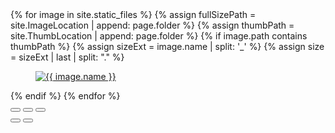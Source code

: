 <!--<link rel="stylesheet" href="/assets/css/gallery.css">-->
<!--<div class="carousel" data-flickity='{ "imagesLoaded": true, "percentPosition": false, "adaptiveHeight": true, "fullscreen": true, "autoPlay": true, "lazyLoad": 1 }'>
  {% for image  in site.static_files %} 
    {% if image.path contains page.folder  %}
    <div class="carousel-cell">
        <img class="carousel-cell-image" data-flickity-lazyload="{{ site.baseurl }}{{ image.path }}" alt="{{image.name}}" />
    </div>      
    {% endif %}  
  {% endfor %}  
</div>
<br/>-->
<!--<div class="row">
  {% for image  in site.static_files %} 
    {% if image.path contains page.folder  %}
        <div class="col s12 m6">
            <div class="card">
                <div class="card-image" >
                    <img src="{{ site.baseurl }}{{ image.path }}" alt="{{image.name}}" />      
                </div>
            </div>
        </div>        
    {% endif %}  
  {% endfor %}  
</div>-->

<!--<div class="row">       
    <div class="picture cf" itemscope="" itemtype="http://schema.org/ImageGallery">
        <figure itemprop="associatedMedia" itemscope="" itemtype="http://schema.org/ImageObject">
            <a href="http://tutsplus.github.io/photoswipe-jquery/img/office-1.jpg" itemprop="contentUrl" data-size="1000x667">
                <img src="http://tutsplus.github.io/photoswipe-jquery/img/office-1-thumb.jpg" height="400" width="600" itemprop="thumbnail" alt="Beach">
            </a>
            </figure>
            <figure itemprop="associatedMedia" itemscope="" itemtype="http://schema.org/ImageObject">
            <a href="/assets/images/Boudoir/Website-37_3332x5617.JPEG" itemprop="contentUrl" data-size="3332x5617">
                <img src="/assets/images/Boudoir/Website-37_3332x5617.JPEG" height="3332" width="5617" itemprop="thumbnail" alt="Beach">
            </a>
            </figure>
        {% for image  in site.static_files %} 
            {% if image.path contains page.folder  %}
            {% assign sizeExt = image.name | split: '_'%}
            {% assign size = sizeExt | last | split: "."%}
                <div class="col s12 m6" >
                    <div class="card">
                        <figure itemprop="associatedMedia" itemscope="" itemtype="http://schema.org/ImageObject">
                            <a href="{{ site.baseurl }}{{ image.path }}" itemprop="contentUrl" data-size="{{ size | first }}">
                                <img src="{{ site.baseurl }}{{ image.path }}"  itemprop="thumbnail" alt="Beach">
                                <p>{{ size | first }}</p>
                            </a>
                        </figure>        
                    </div>
                </div>                                  
            {% endif %}  
        {% endfor %} 
    </div>  
</div>
<p>New</p>-->
<div class="demo-content cf">        
    <div class="picture {{ page.columns }} cf" itemscope="" itemtype="http://schema.org/ImageGallery">         
        <!-- Loops over all files -->
        {% for image  in site.static_files %}       
        <!-- Creates variables for /assets/images/<GalleryName> and /assets/images/thumbnails/<GalleryName> -->
        {% assign fullSizePath = site.ImageLocation | append: page.folder %}  
        {% assign thumbPath = site.ThumbLocation | append: page.folder %}       
        <!-- Checks if the current file is from the thumbs folder --> 
        {% if image.path contains thumbPath %}
        <!-- Get the fulle image dimensions thats at the end of the thumbnail name -->
        {% assign sizeExt = image.name | split: '_' %}
        {% assign size = sizeExt | last | split: "." %}
        <figure itemprop="associatedMedia" itemscope="" itemtype="http://schema.org/ImageObject">
            <a href="{{ site.baseurl }}{{ fullSizePath }}/{{ image.name }}" itemprop="contentUrl" data-size="{{ size | first }}">
                <img src="{{ site.baseurl }}{{ image.path }}"  itemprop="thumbnail" alt="{{ image.name }}">
            </a>            
        </figure>              
        {% endif %}  
    {% endfor %}  
    </div>               
</div>
  
  <!-- Root element of PhotoSwipe. Must have class pswp. -->
  <div class="pswp" tabindex="-1" role="dialog" aria-hidden="true">
      <div class="pswp__bg"></div>
      <div class="pswp__scroll-wrap">
          <div class="pswp__container" style="transform: translate3d(0px, 0px, 0px);">
              <div class="pswp__item" ></div>
              <div class="pswp__item" ></div>
              <div class="pswp__item" ></div>
          </div>
          <div class="pswp__ui pswp__ui--fit pswp__ui--hidden">
              <div class="pswp__top-bar">
                  <div class="pswp__counter"></div>
                  <button class="pswp__button pswp__button--close" title="Close (Esc)" deluminate_imagetype="png"></button>
                  <!--<button class="pswp__button pswp__button--share" title="Share" deluminate_imagetype="png"></button>-->
                  <button class="pswp__button pswp__button--fs" title="Toggle fullscreen" deluminate_imagetype="png"></button>
                  <button class="pswp__button pswp__button--zoom" title="Zoom in/out" deluminate_imagetype="png"></button>
                  <div class="pswp__preloader">
                      <div class="pswp__preloader__icn">
                        <div class="pswp__preloader__cut">
                          <div class="pswp__preloader__donut"></div>
                        </div>
                      </div>
                  </div>
              </div>
              <div class="pswp__share-modal pswp__share-modal--hidden pswp__single-tap">
                  <div class="pswp__share-tooltip"></div> 
              </div>
              <button class="pswp__button pswp__button--arrow--left" title="Previous (arrow left)">
              </button>
              <button class="pswp__button pswp__button--arrow--right" title="Next (arrow right)">
              </button>
              <div class="pswp__caption">
                  <div class="pswp__caption__center"></div>
              </div>
          </div>
      </div>
  </div>
  
<script src="/assets/js/photoswipe.min.js"></script>
<script src="/assets/js/photoswipe-ui-default.min.js"></script>
<!--<script src="/assets/js/script-min.js"></script>    -->
<script src="/assets/js/gallery.js"></script> 
